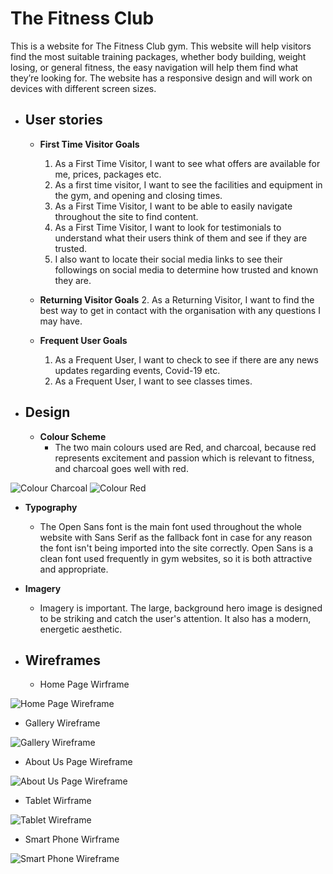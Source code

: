 # The Fitness Club
This is a website for The Fitness Club gym. This website will help visitors find the most suitable training packages, whether body building, weight losing, or general fitness, the easy navigation will help them find what they’re looking for. The website has a responsive design and will work on devices with different screen sizes. 

* ##	User stories
  * **First Time Visitor Goals**
    1.	As a First Time Visitor, I want to see what offers are available for me, prices, packages etc.
    2.	As a first time visitor, I want to see the facilities and equipment in the gym, and opening and closing times.
    3.	As a First Time Visitor, I want to be able to easily navigate throughout the site to find content.
    4.	As a First Time Visitor, I want to look for testimonials to understand what their users think of them and see if they are trusted. 
    5.	I also want to locate their social media links to see their followings on social media to determine how trusted and known they are.
    
  * **Returning Visitor Goals**
    2.	As a Returning Visitor, I want to find the best way to get in contact with the organisation with any questions I may have.
  
  * **Frequent User Goals**
    1.	As a Frequent User, I want to check to see if there are any news updates regarding events, Covid-19 etc.
    2.	As a Frequent User, I want to see classes times.

* ##	Design
  * **Colour Scheme**
    *	The two main colours used are Red, and charcoal, because red represents excitement and passion which is relevant to fitness, and charcoal goes well with red.
 
![Colour Charcoal](https://github.com/MukhtarMalal/The-Fitness-Club/blob/master/Charcoal.png)
![Colour Red](https://github.com/MukhtarMalal/The-Fitness-Club/blob/master/Red.png)
    
  * **Typography**
    *	The Open Sans font is the main font used throughout the whole website with Sans Serif as the fallback font in case for any reason the font isn't being imported into the site correctly. Open Sans is a clean font used frequently in gym websites, so it is both attractive and appropriate.
   
  * **Imagery**
    *	Imagery is important. The large, background hero image is designed to be striking and catch the user's attention. It also has a modern, energetic aesthetic.
 
 * ##	Wireframes
 
   * Home Page Wirframe
  
![Home Page Wireframe](https://github.com/MukhtarMalal/The-Fitness-Club/blob/master/Home%20Page%20Wireframe.png)

   * Gallery Wireframe

![Gallery Wireframe](https://github.com/MukhtarMalal/The-Fitness-Club/blob/master/Gallery%20Wireframe.png)

   * About Us Page Wireframe

![About Us Page Wireframe](https://github.com/MukhtarMalal/The-Fitness-Club/blob/master/About%20Us%20Wireframe.png)

   * Tablet Wirframe

![Tablet Wireframe](https://github.com/MukhtarMalal/The-Fitness-Club/blob/master/Tablet%20Wireframe.png)

   * Smart Phone Wirframe

![Smart Phone Wireframe](https://github.com/MukhtarMalal/The-Fitness-Club/blob/master/Smart%20Phone%20Wireframe.png)
